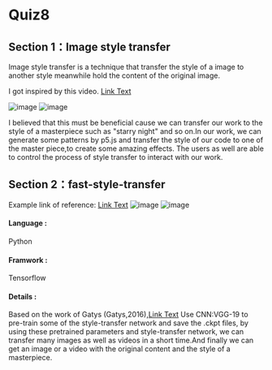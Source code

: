 # Quiz8
## Section 1：Image style transfer
Image style transfer is a technique that transfer the style of a image to another style meanwhile hold the content of the original image.

I got inspired by this video.
[Link Text](https://www.youtube.com/watch?v=Cqh8804Mq7g)

![image](https://github.com/IAPEY/czhu0121_9103_tut2/assets/129077906/12c9c307-599d-4dc7-bdfe-b2f19a31995e)
![image](https://github.com/IAPEY/czhu0121_9103_tut2/assets/129077906/3f181757-e06b-40d8-a043-48a9b24ec51c)

I believed that this must be beneficial cause we can transfer our work to the style of a masterpiece such as "starry night" and so on.In our work, we can generate some patterns by p5.js and transfer the style of our code to one of the master piece,to create some amazing effects. The users as well are able to control the process of style transfer to interact with our work.

## Section 2：fast-style-transfer
Example link of reference:
[Link Text](https://github.com/lengstrom/fast-style-transfer)
![image](https://github.com/IAPEY/czhu0121_9103_tut2/assets/129077906/150fc666-2b0c-46a8-9264-656eba9ae5fa)
![image](https://github.com/IAPEY/czhu0121_9103_tut2/assets/129077906/ddf20d34-75f1-4250-a94e-bfe67badd4a0)

#### Language :
Python
#### Framwork :
Tensorflow
#### Details :
Based on the work of Gatys (Gatys,2016),[Link Text](https://openaccess.thecvf.com/content_cvpr_2016/html/Gatys_Image_Style_Transfer_CVPR_2016_paper.html) Use CNN:VGG-19 to pre-train some of the style-transfer network and save the .ckpt files, by using these pretrained parameters and style-transfer network, we can transfer many images as well as videos in a short time.And finally we can get an image or a video with the original content and the style of a masterpiece.







